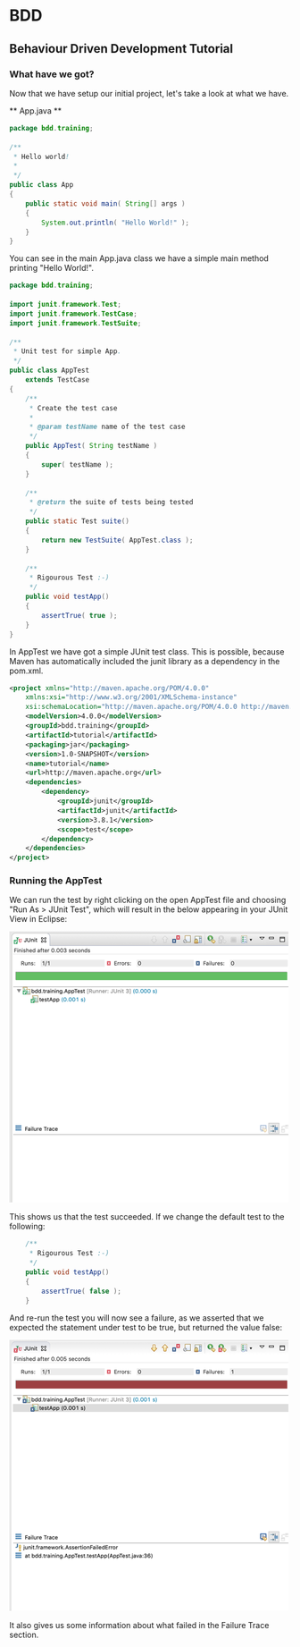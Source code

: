 # BDD
## Behaviour Driven Development Tutorial

### What have we got?
Now that we have setup our initial project, let's take a look at what we have.

** App.java **

```java
package bdd.training;

/**
 * Hello world!
 *
 */
public class App 
{
    public static void main( String[] args )
    {
        System.out.println( "Hello World!" );
    }
}
```

You can see in the main App.java class we have a simple main method printing "Hello World!".

```java
package bdd.training;

import junit.framework.Test;
import junit.framework.TestCase;
import junit.framework.TestSuite;

/**
 * Unit test for simple App.
 */
public class AppTest 
    extends TestCase
{
    /**
     * Create the test case
     *
     * @param testName name of the test case
     */
    public AppTest( String testName )
    {
        super( testName );
    }

    /**
     * @return the suite of tests being tested
     */
    public static Test suite()
    {
        return new TestSuite( AppTest.class );
    }

    /**
     * Rigourous Test :-)
     */
    public void testApp()
    {
        assertTrue( true );
    }
}

```

In AppTest we have got a simple JUnit test class. This is possible, because Maven has automatically included the junit library as a dependency in the pom.xml.

```xml
<project xmlns="http://maven.apache.org/POM/4.0.0"
	xmlns:xsi="http://www.w3.org/2001/XMLSchema-instance"
	xsi:schemaLocation="http://maven.apache.org/POM/4.0.0 http://maven.apache.org/maven-v4_0_0.xsd">
	<modelVersion>4.0.0</modelVersion>
	<groupId>bdd.training</groupId>
	<artifactId>tutorial</artifactId>
	<packaging>jar</packaging>
	<version>1.0-SNAPSHOT</version>
	<name>tutorial</name>
	<url>http://maven.apache.org</url>
	<dependencies>
		<dependency>
			<groupId>junit</groupId>
			<artifactId>junit</artifactId>
			<version>3.8.1</version>
			<scope>test</scope>
		</dependency>
	</dependencies>
</project>
```

### Running the AppTest
We can run the test by right clicking on the open AppTest file and choosing "Run As > JUnit Test", which will result in the below appearing in your JUnit View in Eclipse:

![](images/junit-success.png)

This shows us that the test succeeded. If we change the default test to the following:

```java
    /**
     * Rigourous Test :-)
     */
    public void testApp()
    {
        assertTrue( false );
    }
```

And re-run the test you will now see a failure, as we asserted that we expected the statement under test to be true, but returned the value false:

![](images/junit-failure.png)

It also gives us some information about what failed in the Failure Trace section.